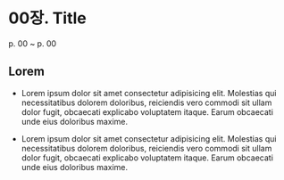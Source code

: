# 00장. Title

p. 00 ~ p. 00

## Lorem

- Lorem ipsum dolor sit amet consectetur adipisicing elit. Molestias qui necessitatibus dolorem doloribus, reiciendis vero commodi sit ullam dolor fugit, obcaecati explicabo voluptatem itaque. Earum obcaecati unde eius doloribus maxime.

- Lorem ipsum dolor sit amet consectetur adipisicing elit. Molestias qui necessitatibus dolorem doloribus, reiciendis vero commodi sit ullam dolor fugit, obcaecati explicabo voluptatem itaque. Earum obcaecati unde eius doloribus maxime.

